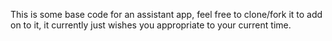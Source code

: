 This is some base code for an assistant app, feel free to clone/fork it to add on to it, it currently just wishes you appropriate to your current time.
